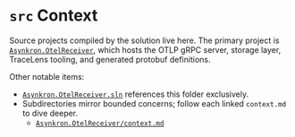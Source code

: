 # `src` Context

Source projects compiled by the solution live here. The primary project is [`Asynkron.OtelReceiver`](Asynkron.OtelReceiver/context.md), which hosts the OTLP gRPC server, storage layer, TraceLens tooling, and generated protobuf definitions.

Other notable items:
- [`Asynkron.OtelReceiver.sln`](../Asynkron.OtelReceiver.sln) references this folder exclusively.
- Subdirectories mirror bounded concerns; follow each linked `context.md` to dive deeper.
  - [`Asynkron.OtelReceiver/context.md`](Asynkron.OtelReceiver/context.md)
